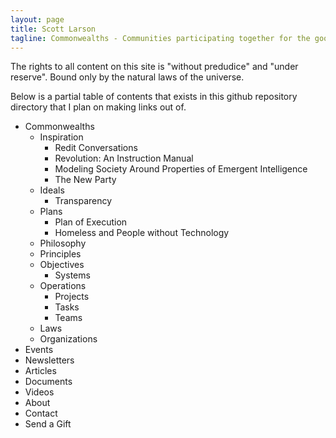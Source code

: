 ```yaml
---
layout: page
title: Scott Larson
tagline: Commonwealths - Communities participating together for the good of all 
---
```

The rights to all content on this site is "without predudice" and "under reserve". Bound only by the natural laws of the universe.

Below is a partial table of contents that exists in this github repository directory that I plan on making links out of.



- Commonwealths
	- Inspiration
		- Redit Conversations
		- Revolution: An Instruction Manual
		- Modeling Society Around Properties of Emergent Intelligence
		- The New Party
	- Ideals
		- Transparency
	- Plans
		- Plan of Execution
		- Homeless and People without Technology
	- Philosophy
	- Principles
	- Objectives
		- Systems
	- Operations
		- Projects
		- Tasks
		- Teams
	- Laws
	- Organizations
- Events
- Newsletters
- Articles
- Documents
- Videos
- About
- Contact
- Send a Gift



